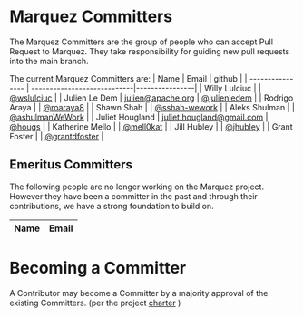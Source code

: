 # Marquez Committers
The Marquez Committers are the group of people who can accept Pull Request to Marquez.
They take responsibility for guiding new pull requests into the main branch.

The current Marquez Committers are:
| Name             | Email                       | github         |
| ---------------- | ----------------------------|----------------|
| Willy Lulciuc    |                             | [@wslulciuc]( https://github.com/wslulciuc ) |
| Julien Le Dem    | <julien@apache.org>         | [@julienledem]( https://github.com/julienledem )    |
| Rodrigo Araya    |                             | [@roaraya8]( https://github.com/roaraya8 )       |
| Shawn Shah       |                             | [@sshah-wework]( https://github.com/sshah-wework )   |
| Aleks Shulman    |                             | [@ashulmanWeWork]( https://github.com/ashulmanWeWork ) |
| Juliet Hougland  | <juliet.hougland@gmail.com> | [@hougs]( https://github.com/hougs )          |
| Katherine Mello  |                             | [@mell0kat]( https://github.com/mell0kat )       |
| Jill Hubley      |                             | [@jhubley]( https://github.com/jhubley )        |
| Grant Foster     |                             | [@grantdfoster]( https://github.com/grantdfoster )   |

## Emeritus Committers
The following people are no longer working on the Marquez project.
However they have been a committer in the past and through their
contributions, we have a strong foundation to build on.

| Name             | Email                       |
| ---------------- | ----------------------------|

# Becoming a Committer

A Contributor may become a Committer by a majority approval of the
existing Committers. (per the project [charter](file:///Users/julien/Downloads/Marquez%20Project%20Technical%20Charter%20Final_Adopted%2005.21.20.pdf) )
